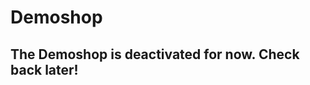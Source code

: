 # Demoshop

## The Demoshop is deactivated for now. Check back later!

<!--

The Demoshop will reset every night at 3:00am CET.

* Shopware Version: 5.5.4
* Ark Network: [devnet](https://dexplorer.ark.io/)

## Frontend

* Url: [https://demo.swark.app](https://demo.swark.app)

## Backend

* Url: [https://demo.swark.app/backend/](https://demo.swark.app/backend/)
* User: demo
* Password: swarkdemo
